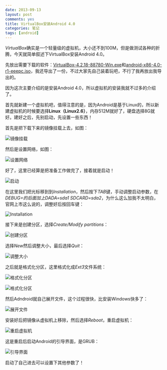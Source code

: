 ```yaml
---
date: 2013-09-13
layout: post
comments: yes
title: VirtualBox安装Android 4.0
categories: 笔记
tags: [android]
---
```


*VirtualBox*确实是一个轻量级的虚拟机，大小还不到100M，但是做测试各种的折腾，今天就简单叙述下VirtualBox安装Android 4.0。

先放出需要下载的软件：[VirtualBox-4.2.18-88780-Win.exe](http://pan.baidu.com/share/link?shareid=1053344929&uk=1158070176)和[android-x86-4.0-r1-eeepc.iso](http://pan.baidu.com/share/link?shareid=1057838040&uk=1158070176)，我还导出了一份，不过大家先自己装着玩吧，不行了我再放出我导出的。

因为这次主要介绍的是安装Android 4.0，所以虚拟机的安装我就不过多的介绍了。

首先就新建一个虚拟机吧，值得注意的是，因为Android是基于Linux的，所以新建虚拟机的时候要选择**Linux（Linux2.6）**，内存512M就好了，硬盘选择8G就好。建好之后，先别启动，先设置一些东西！

首先是把下载下来的镜像挂载上去，如图：

![镜像挂载](/uploads/2013/09/1.jpg)

然后是设置网络，如图：

![设置网络](/uploads/2013/09/22.jpg)

好了，这里已经算是把准备工作做完了，接着就是启动！

![启动](/uploads/2013/09/2.png)

在这里我们把光标移到到*Installation*，然后按下*TAB*键，手动调整启动参数，在*DEBUG=*的后面加上*DADA=sda1 SDCARD=sda2*，为什么这么加我不太明白，官网上市这么说的，调整好后按回车键：

![Installation](/uploads/2013/09/3.png)

接下来是创建分区，选择*Create/Modify partitions*：

![创建分区](/uploads/2013/09/4.png)

选择*New*然后调整大小，最后选择*Quit*：

![调整大小](/uploads/2013/09/5.png)

之后就是格式化分区，这里格式化成*Ext3*文件系统：

![格式化分区](/uploads/2013/09/6.png)

![格式化分区](/uploads/2013/09/7.png)

然后Adndroid就自己展开文件，这个过程很快，比安装Windows快多了：

![展开文件](/uploads/2013/09/8.png)

安装好后把镜像从虚拟机上移除，然后选择*Reboot*，重启虚拟机：

![重启虚拟机](/uploads/2013/09/9.png)

这是重启后启动Android的引导界面，是GRUB：

![引导界面](/uploads/2013/09/10.png)

启动了自己进去可以设置下其他参数了！